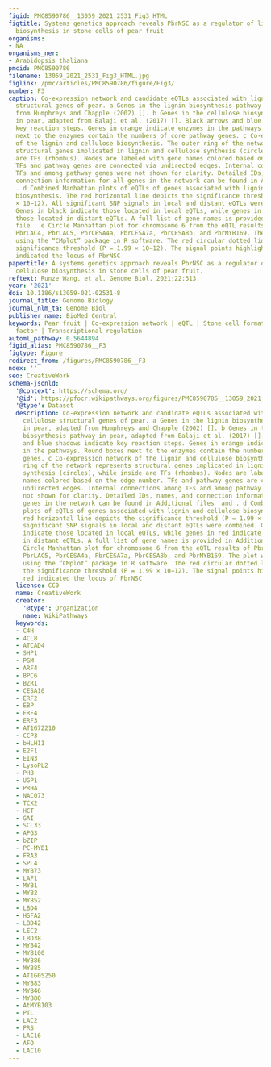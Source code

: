 ```yaml
---
figid: PMC8590786__13059_2021_2531_Fig3_HTML
figtitle: Systems genetics approach reveals PbrNSC as a regulator of lignin and cellulose
  biosynthesis in stone cells of pear fruit
organisms:
- NA
organisms_ner:
- Arabidopsis thaliana
pmcid: PMC8590786
filename: 13059_2021_2531_Fig3_HTML.jpg
figlink: /pmc/articles/PMC8590786/figure/Fig3/
number: F3
caption: Co-expression network and candidate eQTLs associated with lignin and cellulose
  structural genes of pear. a Genes in the lignin biosynthesis pathway in pear, adapted
  from Humphreys and Chapple (2002) []. b Genes in the cellulose biosynthesis pathway
  in pear, adapted from Balaji et al. (2017) []. Black arrows and blue shadows indicate
  key reaction steps. Genes in orange indicate enzymes in the pathways. Round boxes
  next to the enzymes contain the numbers of core pathway genes. c Co-expression network
  of the lignin and cellulose biosynthesis. The outer ring of the network represents
  structural genes implicated in lignin and cellulose synthesis (circles), while inside
  are TFs (rhombus). Nodes are labeled with gene names colored based on the edge number.
  TFs and pathway genes are connected via undirected edges. Internal connections among
  TFs and among pathway genes were not shown for clarity. Detailed IDs, names, and
  connection information for all genes in the network can be found in Additional files  and
  . d Combined Manhattan plots of eQTLs of genes associated with lignin and cellulose
  biosynthesis. The red horizontal line depicts the significance threshold (P = 1.99
  × 10−12). All significant SNP signals in local and distant eQTLs were combined.
  Genes in black indicate those located in local eQTLs, while genes in red indicate
  those located in distant eQTLs. A full list of gene names is provided in Additional
  file . e Circle Manhattan plot for chromosome 6 from the eQTL results of Pbr4CL4,
  PbrLAC4, PbrLAC5, PbrCESA4a, PbrCESA7a, PbrCESA8b, and PbrMYB169. The plot was constructed
  using the “CMplot” package in R software. The red circular dotted line depicts the
  significance threshold (P = 1.99 × 10−12). The signal points highlighted in red
  indicated the locus of PbrNSC
papertitle: A systems genetics approach reveals PbrNSC as a regulator of lignin and
  cellulose biosynthesis in stone cells of pear fruit.
reftext: Runze Wang, et al. Genome Biol. 2021;22:313.
year: '2021'
doi: 10.1186/s13059-021-02531-8
journal_title: Genome Biology
journal_nlm_ta: Genome Biol
publisher_name: BioMed Central
keywords: Pear fruit | Co-expression network | eQTL | Stone cell formation | NAC transcription
  factor | Transcriptional regulation
automl_pathway: 0.5644894
figid_alias: PMC8590786__F3
figtype: Figure
redirect_from: /figures/PMC8590786__F3
ndex: ''
seo: CreativeWork
schema-jsonld:
  '@context': https://schema.org/
  '@id': https://pfocr.wikipathways.org/figures/PMC8590786__13059_2021_2531_Fig3_HTML.html
  '@type': Dataset
  description: Co-expression network and candidate eQTLs associated with lignin and
    cellulose structural genes of pear. a Genes in the lignin biosynthesis pathway
    in pear, adapted from Humphreys and Chapple (2002) []. b Genes in the cellulose
    biosynthesis pathway in pear, adapted from Balaji et al. (2017) []. Black arrows
    and blue shadows indicate key reaction steps. Genes in orange indicate enzymes
    in the pathways. Round boxes next to the enzymes contain the numbers of core pathway
    genes. c Co-expression network of the lignin and cellulose biosynthesis. The outer
    ring of the network represents structural genes implicated in lignin and cellulose
    synthesis (circles), while inside are TFs (rhombus). Nodes are labeled with gene
    names colored based on the edge number. TFs and pathway genes are connected via
    undirected edges. Internal connections among TFs and among pathway genes were
    not shown for clarity. Detailed IDs, names, and connection information for all
    genes in the network can be found in Additional files  and . d Combined Manhattan
    plots of eQTLs of genes associated with lignin and cellulose biosynthesis. The
    red horizontal line depicts the significance threshold (P = 1.99 × 10−12). All
    significant SNP signals in local and distant eQTLs were combined. Genes in black
    indicate those located in local eQTLs, while genes in red indicate those located
    in distant eQTLs. A full list of gene names is provided in Additional file . e
    Circle Manhattan plot for chromosome 6 from the eQTL results of Pbr4CL4, PbrLAC4,
    PbrLAC5, PbrCESA4a, PbrCESA7a, PbrCESA8b, and PbrMYB169. The plot was constructed
    using the “CMplot” package in R software. The red circular dotted line depicts
    the significance threshold (P = 1.99 × 10−12). The signal points highlighted in
    red indicated the locus of PbrNSC
  license: CC0
  name: CreativeWork
  creator:
    '@type': Organization
    name: WikiPathways
  keywords:
  - C4H
  - 4CL8
  - ATCAD4
  - SHP1
  - PGM
  - ARF4
  - BPC6
  - BZR1
  - CESA10
  - ERF2
  - EBP
  - ERF4
  - ERF3
  - AT1G72210
  - CCP3
  - bHLH11
  - E2F1
  - EIN3
  - LysoPL2
  - PHB
  - UGP1
  - PRHA
  - NAC073
  - TCX2
  - HCT
  - GAI
  - SCL33
  - APG3
  - bZIP
  - PC-MYB1
  - FRA3
  - SPL4
  - MYB73
  - LAF1
  - MYB1
  - MYB2
  - MYB52
  - LBD4
  - HSFA2
  - LBD42
  - LEC2
  - LBD38
  - MYB42
  - MYB100
  - MYB86
  - MYB85
  - AT1G05250
  - MYB83
  - MYB46
  - MYB80
  - AtMYB103
  - PTL
  - LAC2
  - PRS
  - LAC16
  - AFO
  - LAC10
---
```

